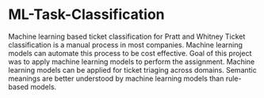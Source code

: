 # ML-Task-Classification
Machine learning based ticket classification for Pratt and Whitney Ticket classification is a manual process in most companies. Machine learning models can automate this process to be cost effective. Goal of this project was to apply machine learning models to perform the assignment. Machine learning models can be applied for ticket triaging across domains. Semantic meanings are better understood by machine learning models than rule-based models.
